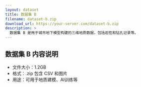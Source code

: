 ```yaml
---
layout: dataset
title: 数据集 B
filename: dataset-b.zip
download_url: https://your-server.com/dataset-b.zip
description: >
  数据集 B 是用于城市地下模型构建的三维地质数据，包括岩性和钻孔记录等。
---
```


## 数据集 B 内容说明

- 文件大小：1.2GB
- 格式：.zip 包含 CSV 和图片
- 用途：可用于地质建模、AI训练等

<!-- 👉 [立即下载]({{ page.download_url }}) -->
